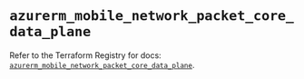 # `azurerm_mobile_network_packet_core_data_plane`

Refer to the Terraform Registry for docs: [`azurerm_mobile_network_packet_core_data_plane`](https://registry.terraform.io/providers/hashicorp/azurerm/4.31.0/docs/resources/mobile_network_packet_core_data_plane).
